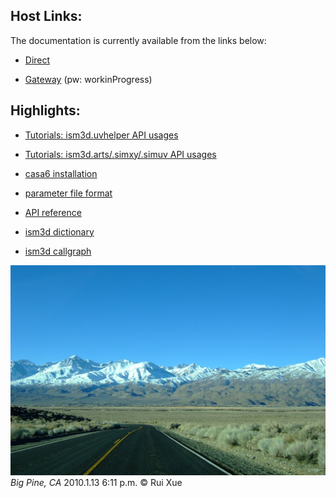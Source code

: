 
## Host Links:

The documentation is currently available from the links below:

* [Direct](https://www.magclouds.org/ism3d/d811bb3037aca6a6b0e0ea7bbca033e2e396f67c)

* [Gateway](https://www.magclouds.org/ism3d) (pw: workinProgress)

## Highlights:

* [Tutorials: ism3d.uvhelper API usages](https://www.magclouds.org/ism3d/d811bb3037aca6a6b0e0ea7bbca033e2e396f67c/tutorials/demo_api_uvhelper.html)

* [Tutorials: ism3d.arts/.simxy/.simuv API usages](https://www.magclouds.org/ism3d/d811bb3037aca6a6b0e0ea7bbca033e2e396f67c/tutorials/demo_api_arts.html)

* [casa6 installation](https://www.magclouds.org/ism3d/d811bb3037aca6a6b0e0ea7bbca033e2e396f67c/notes/casa6.html)

* [parameter file format](https://www.magclouds.org/ism3d/d811bb3037aca6a6b0e0ea7bbca033e2e396f67c/notes/inpfile.html)

* [API reference](https://www.magclouds.org/ism3d/d811bb3037aca6a6b0e0ea7bbca033e2e396f67c/py-modindex.html)

* [ism3d dictionary](https://www.magclouds.org/ism3d/d811bb3037aca6a6b0e0ea7bbca033e2e396f67c/develop/dictionary.html)

* [ism3d callgraph](https://www.magclouds.org/ism3d/d811bb3037aca6a6b0e0ea7bbca033e2e396f67c/develop/callgraph.html)

![out](media/bigpine20100113.jpeg)
*Big Pine, CA*   2010.1.13 6:11 p.m. &copy; Rui Xue